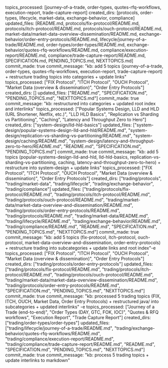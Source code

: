 topics_processed: [journey-of-a-trade, order-types, quotes-rfq-workflows, execution-report, trade-capture-report]
created_dirs: [protocols, order-types, lifecycle, market-data, exchange-behavior, compliance]
updated_files: [README.md, protocols/fix-protocol/README.md, protocols/itch-protocol/README.md, protocols/ouch-protocol/README.md, market-data/market-data-overview-dissemination/README.md, exchange-behavior/order-entry-protocols/README.md, lifecycle/journey-of-a-trade/README.md, order-types/order-types/README.md, exchange-behavior/quotes-rfq-workflows/README.md, compliance/execution-report/README.md, compliance/trade-capture-report/README.md, SPECIFICATION.md, PENDING_TOPICS.md, NEXTTOPICS.md]
commit_made: true
commit_message: "kb: add 5 topics (journey-of-a-trade, order-types, quotes-rfq-workflows, execution-report, trade-capture-report) + restructure trading topics into categories + update links"
topics_processed: ["FIX Protocol", "ITCH Protocol", "OUCH Protocol", "Market Data (overview & dissemination)", "Order Entry Protocols"]
created_dirs: []
updated_files: ["README.md", "SPECIFICATION.md", "PENDING_TOPICS.md", "NEXTTOPICS.md"]
commit_made: true
commit_message: "kb: restructured into categories + updated root index and interlinks"
topics_processed: ["Popular Systems Design, LLD and HLD (URL Shortener, Netflix, etc.)", "LLD HLD Basics", "Replication vs Sharding vs Partitioning", "Caching", "Latency and Throughput Zero to Hero"]
created_dirs: ["system-design/lld-hld-basics"]
updated_files: ["system-design/popular-systems-design-lld-and-hld/README.md", "system-design/replication-vs-sharding-vs-partitioning/README.md", "system-design/caching/README.md", "system-design/latency-and-throughput-zero-to-hero/README.md", "README.md", "SPECIFICATION.md", "PENDING_TOPICS.md"]
commit_made: true
commit_message: "kb: add 5 topics (popular-systems-design-lld-and-hld, lld-hld-basics, replication-vs-sharding-vs-partitioning, caching, latency-and-throughput-zero-to-hero) + restructure into system-design + update links"
topics_processed: ["FIX Protocol", "ITCH Protocol", "OUCH Protocol", "Market Data (overview & dissemination)", "Order Entry Protocols"]
created_dirs: ["trading/protocols", "trading/market-data", "trading/lifecycle", "trading/exchange-behavior", "trading/compliance"]
updated_files: ["trading/protocols/fix-protocol/README.md", "trading/protocols/itch-protocol/README.md", "trading/protocols/ouch-protocol/README.md", "trading/market-data/market-data-overview-and-dissemination/README.md", "trading/protocols/order-entry-protocols/README.md", "trading/protocols/README.md", "trading/market-data/README.md", "trading/lifecycle/README.md", "trading/exchange-behavior/README.md", "trading/compliance/README.md", "README.md", "SPECIFICATION.md", "PENDING_TOPICS.md", "NEXTTOPICS.md"]
commit_made: true
commit_message: "kb: add 5 topics (fix-protocol, itch-protocol, ouch-protocol, market-data-overview-and-dissemination, order-entry-protocols) + restructure trading into subcategories + update links and root index"-e 
topics_processed: ["FIX Protocol", "ITCH Protocol", "OUCH Protocol", "Market Data (overview & dissemination)", "Order Entry Protocols"]
created_dirs: ["trading/protocols/order-entry-protocols"]
updated_files: ["trading/protocols/fix-protocol/README.md", "trading/protocols/itch-protocol/README.md", "trading/protocols/ouch-protocol/README.md", "trading/market-data/market-data-overview-dissemination/README.md", "trading/protocols/order-entry-protocols/README.md", "SPECIFICATION.md", "PENDING_TOPICS.md", "NEXTTOPICS.md"]
commit_made: true
commit_message: "kb: processed 5 trading topics (FIX, ITCH, OUCH, Market Data, Order Entry Protocols) + restructured java/ into subcategories + updated interlinks"
-e 
topics_processed: ["Journey of a Trade (end-to-end)", "Order Types (DAY, GTC, FOK, IOC)", "Quotes & RFQ workflows", "Execution Report", "Trade Capture Report"]
created_dirs: ["trading/order-types/order-types"]
updated_files: ["trading/lifecycle/journey-of-a-trade/README.md", "trading/exchange-behavior/quotes-rfq-workflows/README.md", "trading/compliance/execution-report/README.md", "trading/compliance/trade-capture-report/README.md", "README.md", "SPECIFICATION.md", "PENDING_TOPICS.md", "NEXTTOPICS.md"]
commit_made: true
commit_message: "kb: process 5 trading topics + update interlinks to markdown"
